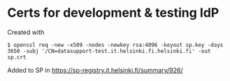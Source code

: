 # Certs for development & testing IdP

Created with

```
$ openssl req -new -x509 -nodes -newkey rsa:4096 -keyout sp.key -days 3650 -subj '/CN=datasupport-test.it.helsinki.fi.helsinki.fi' -out sp.crt
```

Added to SP in https://sp-registry.it.helsinki.fi/summary/926/
